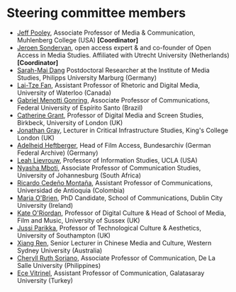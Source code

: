 # Steering committee members

* [Jeff Pooley](https://jeffpooley.com), Associate Professor of Media & Communication, Muhlenberg College (USA) **[Coordinator]**
* [Jeroen Sondervan](https://www.uu.nl/staff/JSondervan), open access expert & and co-founder of Open Access in Media Studies. Affiliated with Utrecht University (Netherlands) **[Coordinator]**
* [Sarah-Mai Dang](http://www.oabooks.de/about/academic-cv-en/) Postdoctoral Researcher at the Institute of Media Studies, Philipps University Marburg (Germany)
* [Lai-Tze Fan](https://laitzefan.com/), Assistant Professor of Rhetoric and Digital Media, University of Waterloo (Canada)
* [Gabriel Menotti Gonring](http://comunicacaosocial.ufes.br/pos-graduacao/POSCOM/detalhes-de-pessoal), Associate Professor of Communications, Federal University of Espírito Santo (Brazil)
* [Catherine Grant](https://catherinegrant.org/), Professor of Digital Media and Screen Studies, Birkbeck, University of London (UK)
* [Jonathan Gray](https://jonathangray.org/), Lecturer in Critical Infrastructure Studies, King's College London (UK)
* [Adelheid Heftberger](https://hcommons.org/members/heftberger2017/), Head of Film Access, Bundesarchiv (German Federal Archive) (Germany)
* [Leah Lievrouw](http://www.tft.ucla.edu/2011/09/faculty-leah-lievrouw/), Professor of Information Studies, UCLA (USA)
* [Nyasha Mboti](https://www.uj.ac.za/faculties/humanities/school-of-communication/Pages/comm%20studies%20staff/Nyasha-Mboti.aspx), Associate Professor of Communication Studies, University of Johannesburg (South Africa)
* [Ricardo Cedeño Montaña](http://scienti.colciencias.gov.co:8081/cvlac/visualizador/generarCurriculoCv.do?cod_rh=0001350433), Assistant Professor of Communications, Universidad de Antioquia (Colombia)
* [Maria O'Brien](https://mobile.twitter.com/dublinbermia?lang=en), PhD Candidate, School of Communications, Dublin City University (Ireland)
* [Kate O'Riordan](http://www.sussex.ac.uk/profiles/30746), Professor of Digital Culture & Head of School of Media, Film and Music, University of Sussex (UK)
* [Jussi Parikka](https://jussiparikka.net/), Professor of Technological Culture & Aesthetics, University of Southampton (UK)
* [Xiang Ren](https://www.westernsydney.edu.au/ics/people/researchers/xiang_ren), Senior Lecturer in Chinese Media and Culture, Western Sydney University (Australia)
* [Cheryll Ruth Soriano](http://www.cheryllsoriano.com/), Associate Professor of Communication, De La Salle University (Philippines)
* [Ece Vitrinel](http://cv.gsu.edu.tr/en/CV/ece-vitrinel), Assistant Professor of Communication, Galatasaray University (Turkey)